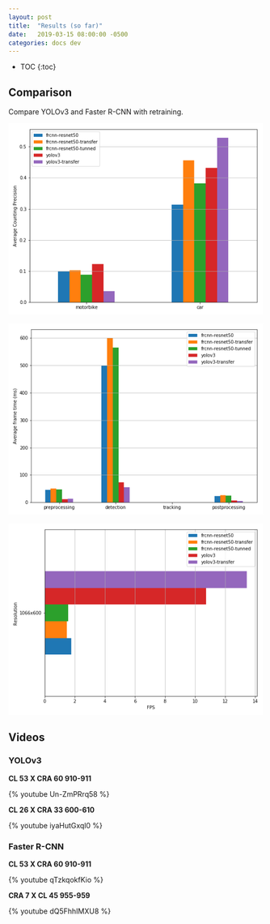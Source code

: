 ```yaml
---
layout: post
title:  "Results (so far)"
date:   2019-03-15 08:00:00 -0500
categories: docs dev
---
```


* TOC
{:toc}

## Comparison
Compare YOLOv3 and Faster R-CNN with retraining.

![Average counting precision](/assets/img/avg_precision.png)

![Average frame time](/assets/img/avg_time.png)

![FPS](/assets/img/fps.png)

## Videos


### YOLOv3

**CL 53 X CRA 60 910-911**

{% youtube Un-ZmPRrq58 %}

**CL 26 X CRA 33 600-610**

{% youtube iyaHutGxql0 %}


### Faster R-CNN

**CL 53 X CRA 60 910-911**

{% youtube qTzkqokfKio %}

**CRA 7 X CL 45 955-959**

{% youtube dQ5FhhIMXU8 %}
